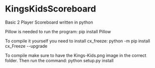 # KingsKidsScoreboard
Basic 2 Player Scoreboard written in python

Pillow is needed to run the program:
 pip install Pillow

To compile it yourself you need to install cx_freeze:
 python -m pip install cx_Freeze --upgrade
 
 To compile  make sure to have the Kings-Kids.png image in the correct folder.
 Then run the command:
 python setup.py install
